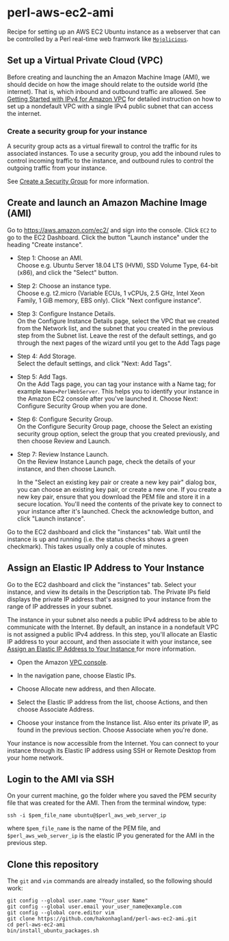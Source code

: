 # perl-aws-ec2-ami

Recipe for setting up an AWS EC2 Ubuntu instance as a webserver that can be
controlled by a Perl real-time web framwork like [`Mojolicious`](https://metacpan.org/pod/Mojolicious). 

## Set up a Virtual Private Cloud (VPC)

Before creating and launching the an Amazon Machine Image (AMI), we
should decide on how the image should relate to the outside world (the
internet). That is,  which inbound and outbound traffic are allowed.
See
[Getting Started with IPv4 for Amazon VPC](https://docs.aws.amazon.com/vpc/latest/userguide/getting-started-ipv4.html) for
detailed instruction on how to set up a nondefault VPC with a single
IPv4 public subnet that can access the internet.

### Create a security group for your instance

A security group acts as a virtual firewall to control the traffic for
its associated instances. To use a security group, you add the inbound
rules to control incoming traffic to the instance, and outbound rules
to control the outgoing traffic from your instance.  

See
[Create a Security Group](https://docs.aws.amazon.com/vpc/latest/userguide/getting-started-ipv4.html#getting-started-create-security-group) for
more information.


## Create and launch an Amazon Machine Image (AMI)
 
Go to https://aws.amazon.com/ec2/ and sign into the console. Click `EC2`
to go to the EC2 Dashboard. Click the button "Launch instance" under
the heading "Create instance".

- Step 1: Choose an AMI.  
Choose e.g. Ubuntu Server 18.04 LTS (HVM), SSD Volume Type, 64-bit (x86), and click the
"Select" button.

- Step 2: Choose an instance type.  
Choose e.g.
t2.micro (Variable ECUs, 1 vCPUs, 2.5 GHz, Intel Xeon Family, 1 GiB memory, EBS only). 
Click "Next configure instance".

- Step 3: Configure Instance Details.  
On the Configure Instance Details page, select the VPC that we 
created from the Network list, and the subnet that you created in the
previous step from the Subnet
list. Leave the rest of the default settings, and go through the next
pages of the wizard until you get to the Add Tags page 

- Step 4: Add Storage.  
Select the default settings, and click "Next: Add Tags".

- Step 5: Add Tags.  
On the Add Tags page, you can tag your instance with a Name tag; for
example `Name=PerlWebServer`. This helps you to identify your instance in
the Amazon EC2 console after you've launched it. Choose Next:
Configure Security Group when you are done. 

- Step 6: Configure Security Group.  
On the Configure Security Group page, choose the Select an existing security group
option, select the group that you created previously, and
then choose Review and Launch. 

- Step 7: Review Instance Launch.  
On the Review Instance Launch page, check the details of your
instance, and then choose Launch. 
  
    In the "Select an existing key pair or create a new key pair" dialog
box, you can choose an existing key pair, or create a new one. If you
create a new key pair, ensure that you download the PEM file and store it
in a secure location. You'll need the contents of the private key to
connect to your instance after it's launched. Check the acknowledge
button, and click "Launch instance".

Go to the EC2 dashboard and click the "instances" tab. Wait until the
instance is up and running (i.e. the status checks shows a green
checkmark). This takes usually only a couple of minutes.

## Assign an Elastic IP Address to Your Instance

Go to the EC2 dashboard and click the "instances" tab. 
Select your instance, and view its details in the Description tab. The
Private IPs field displays the private IP address that's assigned to
your instance from the range of IP addresses in your subnet. 

The instance in your subnet also needs a public IPv4 address
to be able to communicate with the Internet. By default, an instance
in a nondefault VPC is not assigned a public IPv4 address. In this
step, you'll allocate an Elastic IP address to your account, and then
associate it with your instance, see [Assign an Elastic IP Address to Your Instance
](https://docs.aws.amazon.com/vpc/latest/userguide/getting-started-ipv4.html#getting-started-assign-eip) for
more information.

- Open the Amazon [VPC console](https://console.aws.amazon.com/vpc/).

- In the navigation pane, choose Elastic IPs.

- Choose Allocate new address, and then Allocate.

- Select the Elastic IP address from the list, choose Actions, and
  then choose Associate Address. 

- Choose your instance from the Instance list. Also enter its private
  IP, as found in the previous section. Choose Associate when you're done.

Your instance is now accessible from the Internet. You can connect to
your instance through its Elastic IP address using SSH or Remote
Desktop from your home network. 

## Login to the AMI via SSH

On your current machine, go the folder where you saved the PEM
security file that was created for the AMI. Then from the terminal
window, type:

```
ssh -i $pem_file_name ubuntu@$perl_aws_web_server_ip
```

where `$pem_file_name` is the name of the PEM file, and
`$perl_aws_web_server_ip` is the elastic IP you generated for the AMI
in the previous step.

## Clone this repository

The `git` and `vim` commands are already installed, so the following should work:

```
git config --global user.name "Your_user Name"
git config --global user.email your_user_name@example.com
git config --global core.editor vim
git clone https://github.com/hakonhagland/perl-aws-ec2-ami.git
cd perl-aws-ec2-ami
bin/install_ubuntu_packages.sh
```
